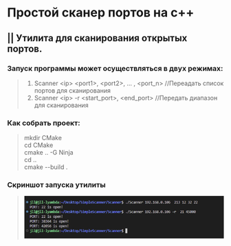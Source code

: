 # Простой сканер портов на c++
## || Утилита для сканирования открытых портов. 
### Запуск программы может осуществляться в двух режимах:
>1. Scanner \<ip> \<port1>, \<port2>, ... , \<port_n>       //Переадать список портов для сканирования
>2. Scanner \<ip> -r <start_port>, <end_port>               //Передать диапазон для сканирования

### Как собрать проект:
> mkdir CMake \
> cd CMake \
> cmake .. -G Ninja \
> cd .. \
> cmake --build . 

### Скриншот запуска утилиты
> ![example](https://github.com/JLL-Rudenko-Dmitriy/Scanner/blob/main/launch.jpg)
